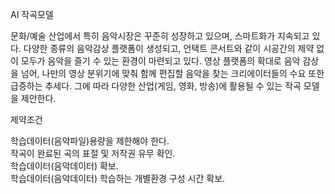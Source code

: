 AI 작곡모델

문화/예술 산업에서 특히 음악시장은 꾸준히 성장하고 있으며, 스마트화가 지속되고 있다.
다양한 종류의 음악감상 플랫폼이 생성되고, 언택트 콘서트와 같이 시공간의 제약 없이 모두가 음악을 즐기 수 있는 환경이 마련되고 있다. 
영상 플랫폼의 확대로 음악 감상을 넘어, 나만의 영상 분위기에 맞춰 함께 편집할 음악을 찾는 크리에이터들의 수요 또한 급증하는 추세다.
그에 따라 다양한 산업(게임, 영화, 방송)에 활용될 수 있는 작곡 모델을 제안한다.


제약조건

학습데이터(음악파일)용량을 제한해야 한다.  
작곡이 완료된 곡의 표절 및 저작권 유무 확인.   
학습데이터(음악데이터) 확보.   
학습데이터(음악데이터) 학습하는 개별환경 구성 시간 확보.   

